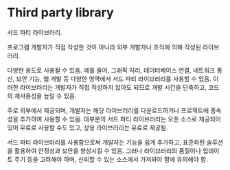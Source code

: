 # Third party library

서드 파티 라이브러리.

프로그램 개발자가 직접 작성한 것이 아니라 외부 개발자나 조직에 의해 작성된 라이브러리.

다양한 용도로 사용될 수 있음. 예를 들어, 그래픽 처리, 데이터베이스 연결, 네트워크 통신, 보안 기능, 웹 개발 등 다양한 영역에서 서드 파티 라이브러리를 사용할 수 있음. 이러한 라이브러리는 개발자가 직접 작성하지 않아도 되므로 개발 시간을 단축하고, 코드의 재사용성을 높일 수 있음.

주로 외부에서 제공되며, 개발자는 해당 라이브러리를 다운로드하거나 프로젝트에 종속성을 추가하여 사용할 수 있음. 대부분의 서드 파티 라이브러리는 오픈 소스로 제공되어 있어 무료로 사용할 수도 있고, 상용 라이브러리는 유료로 제공됨.

서드 파티 라이브러리를 사용함으로써 개발자는 기능을 쉽게 추가하고, 표준화된 솔루션을 활용하여 안정성과 보안을 향상시킬 수 있음. 그러나 라이브러리의 품질이나 업데이트 주기 등을 고려해야 하며, 신뢰할 수 있는 소스에서 가져와야 함에 유의해야 함.
